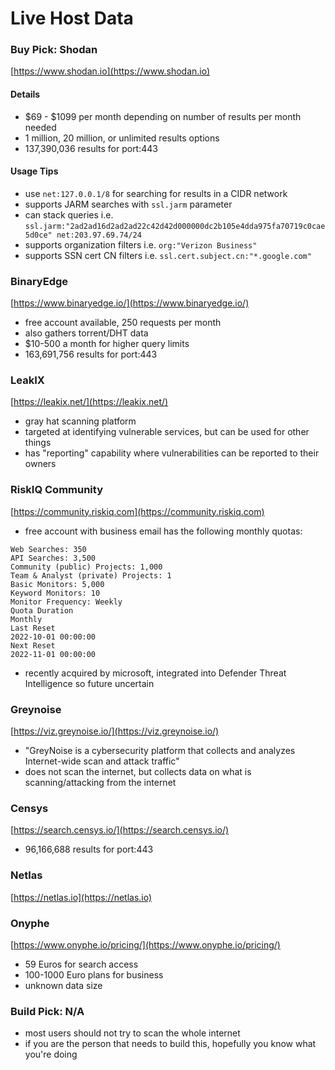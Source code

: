 # Live Host Data

### Buy Pick: Shodan

[https://www.shodan.io](https://www.shodan.io)

#### Details

* $69 - $1099 per month depending on number of results per month needed
* 1 million, 20 million, or unlimited results options
* 137,390,036 results for port:443

#### Usage Tips

* use `net:127.0.0.1/8` for searching for results in a CIDR network
* supports JARM searches with `ssl.jarm` parameter
* can stack queries i.e. `ssl.jarm:"2ad2ad16d2ad2ad22c42d42d000000dc2b105e4dda975fa70719c0cae5d0ce" net:203.97.69.74/24`
* supports organization filters i.e. `org:"Verizon Business"`
* supports SSN cert CN filters i.e. `ssl.cert.subject.cn:"*.google.com"`

### BinaryEdge

[https://www.binaryedge.io/](https://www.binaryedge.io/)

* free account available, 250 requests per month
* also gathers torrent/DHT data
* $10-500 a month for higher query limits
* 163,691,756 results for port:443

### LeakIX

[https://leakix.net/](https://leakix.net/)

* gray hat scanning platform
* targeted at identifying vulnerable services, but can be used for other things
* has "reporting" capability where vulnerabilities can be reported to their owners

### RiskIQ Community

[https://community.riskiq.com](https://community.riskiq.com)

* free account with business email has the following monthly quotas:

```
Web Searches: 350
API Searches: 3,500
Community (public) Projects: 1,000
Team & Analyst (private) Projects: 1
Basic Monitors: 5,000
Keyword Monitors: 10
Monitor Frequency: Weekly
Quota Duration
Monthly
Last Reset
2022-10-01 00:00:00
Next Reset
2022-11-01 00:00:00
```

* recently acquired by microsoft, integrated into Defender Threat Intelligence so future uncertain

### Greynoise

[https://viz.greynoise.io/](https://viz.greynoise.io/)

* "GreyNoise is a cybersecurity platform that collects and analyzes Internet-wide scan and attack traffic"
* does not scan the internet, but collects data on what is scanning/attacking from the internet

### Censys

[https://search.censys.io/](https://search.censys.io/)

* 96,166,688 results for port:443

### Netlas

[https://netlas.io](https://netlas.io)

### Onyphe

[https://www.onyphe.io/pricing/](https://www.onyphe.io/pricing/)

* 59 Euros for search access
* 100-1000 Euro plans for business
* unknown data size

### Build Pick: N/A

* most users should not try to scan the whole internet
* if you are the person that needs to build this, hopefully you know what you're doing&#x20;
